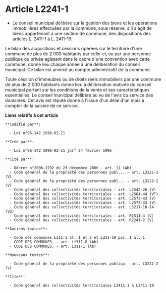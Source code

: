 # Article L2241-1

- Le conseil municipal délibère sur la gestion des biens et les opérations immobilières effectuées par la commune, sous
réserve, s'il s'agit de biens appartenant à une section de commune, des dispositions des articles L. 2411-1 à L. 2411-19.

Le bilan des acquisitions et cessions opérées sur le territoire d'une commune de plus de 2 000 habitants par celle-ci, ou par
une personne publique ou privée agissant dans le cadre d'une convention avec cette commune, donne lieu chaque année à une
délibération du conseil municipal. Ce bilan est annexé au compte administratif de la commune.

Toute cession d'immeubles ou de droits réels immobiliers par une commune de plus de 2 000 habitants donne lieu à délibération
motivée du conseil municipal portant sur les conditions de la vente et ses caractéristiques essentielles. Le conseil
municipal délibère au vu de l'avis du service des domaines. Cet avis est réputé donné à l'issue d'un délai d'un mois à
compter de la saisine de ce service.

**Liens relatifs à cet article**

	**Codifié par**:

	  - Loi n°96-142 1996-02-21

	**Créé par**:

	  - Loi n°96-142 1996-02-21 jorf 24 février 1996

	**Cité par**:

	  - Décret n°2006-1792 du 23 décembre 2006 - art. 11 (Ab)
	  - Code général de la propriété des personnes publ... - art. L3221-1 (V)
	  - Code général de la propriété des personnes publ... - art. L3222-2 (V)
	  - Code général des collectivités territoriales - art. L2542-26 (V)
	  - Code général des collectivités territoriales - art. L2564-44 (VT)
	  - Code général des collectivités territoriales - art. L2572-43 (V)
	  - Code général des collectivités territoriales - art. L2573-33 (V)
	  - Code général des collectivités territoriales - art. L5217-10-14 (VD)
	  - Code général des collectivités territoriales - art. R1511-4 (V)
	  - Code général des collectivités territoriales - art. R2241-2 (V)

	**Anciens textes**:

	  - Code des communes L311-1 al. 1 et 2 et L311-18 par. I al. 1
	  - CODE DES COMMUNES. - art. L*311-8 (Ab)
	  - CODE DES COMMUNES. - art. L311-1 (Ab)

	**Nouveaux textes**:

	  - Code général de la propriété des personnes publiqu - art. L3222-2 (V)

	**Cite**:

	  - Code général des collectivités territoriales L2411-1 à L2411-19
